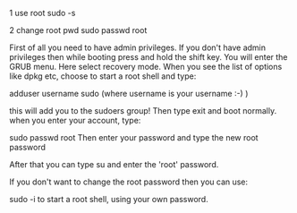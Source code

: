 1 use root
 	sudo -s

2 change root pwd
	sudo passwd root


First of all you need to have admin privileges. If you don't have admin privileges then while booting press and hold the shift key. You will enter the GRUB menu. Here select recovery mode. When you see the list of options like dpkg etc, choose to start a root shell and type:

adduser username sudo
(where username is your username :-) )

this will add you to the sudoers group! Then type exit and boot normally. when you enter your account, type:

sudo passwd root
Then enter your password and type the new root password

After that you can type su and enter the 'root' password.

If you don't want to change the root password then you can use:

sudo -i
to start a root shell, using your own password.